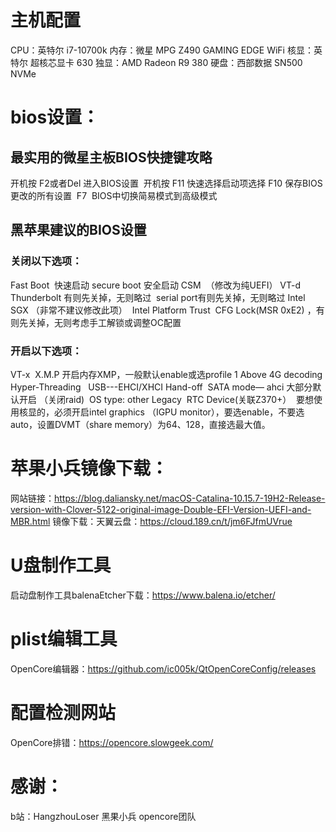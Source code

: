 # 主机配置
CPU：英特尔 i7-10700k
内存：微星 MPG Z490 GAMING EDGE WiFi
核显：英特尔 超核芯显卡 630
独显：AMD Radeon R9 380
硬盘：西部数据 SN500 NVMe

# bios设置：

## 最实用的微星主板BIOS快捷键攻略 
开机按 F2或者Del 进入BIOS设置 
开机按 F11 快速选择启动项选择
F10 保存BIOS更改的所有设置 
F7  BIOS中切换简易模式到高级模式   

## 黑苹果建议的BIOS设置 

### 关闭以下选项： 
Fast Boot  快速启动
secure boot 安全启动 CSM  （修改为纯UEFI）
VT-d  
Thunderbolt 有则先关掉，无则略过 
serial port有则先关掉，无则略过
Intel SGX （非常不建议修改此项） 
Intel Platform Trust 
CFG Lock(MSR 0xE2) ，有则先关掉，无则考虑手工解锁或调整OC配置

### 开启以下选项：
VT-x 
X.M.P 开启内存XMP，一般默认enable或选profile 1
Above 4G decoding
Hyper-Threading  
USB---EHCI/XHCI Hand-off 
SATA mode— ahci 大部分默认开启 （关闭raid) 
OS type: other Legacy 
RTC Device(关联Z370+） 
要想使用核显的，必须开启intel graphics （IGPU monitor），要选enable，不要选auto，设置DVMT（share memory）为64、128，直接选最大值。


# 苹果小兵镜像下载：
网站链接：https://blog.daliansky.net/macOS-Catalina-10.15.7-19H2-Release-version-with-Clover-5122-original-image-Double-EFI-Version-UEFI-and-MBR.html
镜像下载：天翼云盘：https://cloud.189.cn/t/jm6FJfmUVrue

# U盘制作工具
启动盘制作工具balenaEtcher下载：https://www.balena.io/etcher/

# plist编辑工具
OpenCore编辑器：https://github.com/ic005k/QtOpenCoreConfig/releases

# 配置检测网站
OpenCore排错：https://opencore.slowgeek.com/


# 感谢：
b站：HangzhouLoser
黑果小兵
opencore团队


